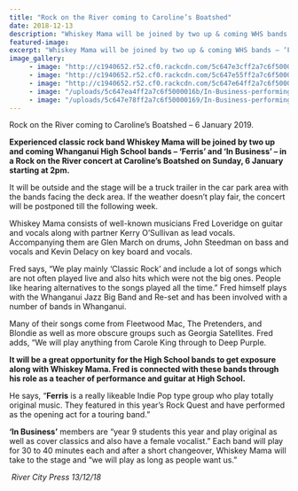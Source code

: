 ```yaml
---
title: "Rock on the River coming to Caroline’s Boatshed"
date: 2018-12-13
description: "Whiskey Mama will be joined by two up & coming WHS bands – ‘Ferris’ and ‘In Business’ at Caroline's Boatshed..."
featured-image: 
excerpt: "Whiskey Mama will be joined by two up & coming WHS bands – ‘Ferris’ and ‘In Business’ at Caroline's Boatshed."
image_gallery:
	 - image: "http://c1940652.r52.cf0.rackcdn.com/5c647e3cff2a7c6f50000163/Ferris--Carolines.jpg"
	 - image: "http://c1940652.r52.cf0.rackcdn.com/5c647e55ff2a7c6f50000165/Ferris-Band--Carolines......-13.12.jpg"
	 - image: "http://c1940652.r52.cf0.rackcdn.com/5c647e64ff2a7c6f50000167/Ferris-Band--Carolines..-13.12.jpg"
	 - image: "/uploads/5c647ea4ff2a7c6f5000016b/In-Business-performing..--Carolines.PNG"
	 - image: "/uploads/5c647e78ff2a7c6f50000169/In-Business-performing--Carolines.PNG"
---
```


<p>Rock on the River coming to Caroline&rsquo;s Boatshed &ndash; 6 January 2019.</p>
<p><strong>Experienced classic rock band Whiskey Mama will be joined by two up and coming Whanganui High School bands &ndash; &lsquo;Ferris&rsquo; and &lsquo;In Business&rsquo; &ndash; in a Rock on the River concert at Caroline&rsquo;s Boatshed on Sunday, 6 January starting at 2pm.</strong></p>
<p>It will be outside and the stage will be a truck trailer in the car park area with the bands facing the deck area. If the weather doesn&rsquo;t play fair, the concert will be postponed till the fo<span class="text_exposed_show">llowing week.<br /></span></p>
<p><span class="text_exposed_show">Whiskey Mama consists of well-known musicians Fred Loveridge on guitar and vocals along with partner Kerry O&rsquo;Sullivan as lead vocals. Accompanying them are Glen March on drums, John Steedman on bass and vocals and Kevin Delacy on key board and vocals.<br /></span></p>
<p><span class="text_exposed_show">Fred says, &ldquo;We play mainly &lsquo;Classic Rock&rsquo; and include a lot of songs which are not often played live and also hits which were not the big ones. People like hearing alternatives to the songs played all the time.&rdquo; Fred himself plays with the Whanganui Jazz Big Band and Re-set and has been involved with a number of bands in Whanganui.<br /></span></p>
<p><span class="text_exposed_show">Many of their songs come from Fleetwood Mac, The Pretenders, and Blondie as well as more obscure groups such as Georgia Satellites. Fred adds, &ldquo;We will play anything from Carole King through to Deep Purple.<br /></span></p>
<p><span class="text_exposed_show"><strong>It will be a great opportunity for the High School bands to get exposure along with Whiskey Mama. Fred is connected with these bands through his role as a teacher of performance and guitar at High School.</strong><br /></span></p>
<p><span class="text_exposed_show">He says, &ldquo;<strong>Ferris</strong> is a really likeable Indie Pop type group who play totally original music. They featured in this year&rsquo;s Rock Quest and have performed as the opening act for a touring band.&rdquo;<br /></span></p>
<p><span class="text_exposed_show"><strong>&lsquo;In Business&rsquo;</strong> members are &ldquo;year 9 students this year and play original as well as cover classics and also have a female vocalist.&rdquo; Each band will play for 30 to 40 minutes each and after a short changeover, Whiskey Mama will take to the stage and &ldquo;we will play as long as people want us.&rdquo;</span></p>
<p><em><span class="text_exposed_show">&nbsp;River City Press 13/12/18</span></em></p>

